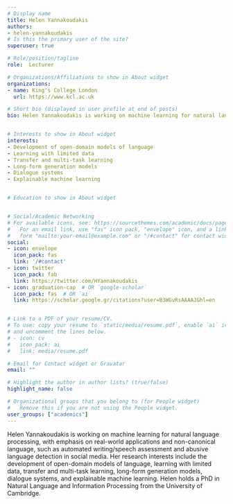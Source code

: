 ```yaml
---
# Display name
title: Helen Yannakoudakis
authors:
- helen-yannakoudakis
# Is this the primary user of the site?
superuser: true

# Role/position/tagline
role:  Lecturer

# Organizations/Affiliations to show in About widget
organizations:
- name: King's College London
  url: https://www.kcl.ac.uk

# Short bio (displayed in user profile at end of posts)
bio: Helen Yannakoudakis is working on machine learning for natural language processing, with emphasis on real-world applications and non-canonical language, such as automated writing/speech assessment and abusive language detection in social media. 


# Interests to show in About widget
interests:
- Development of open-domain models of language
- Learning with limited data
- Transfer and multi-task learning
- Long-form generation models
- Dialogue systems
- Explainable machine learning 


# Education to show in About widget


# Social/Academic Networking
# For available icons, see: https://sourcethemes.com/academic/docs/page-builder/#icons
#   For an email link, use "fas" icon pack, "envelope" icon, and a link in the
#   form "mailto:your-email@example.com" or "/#contact" for contact widget.
social:
- icon: envelope
  icon_pack: fas
  link: '/#contact'
- icon: twitter
  icon_pack: fab
  link: https://twitter.com/HYannakoudakis
- icon: graduation-cap  # OR `google-scholar`
  icon_pack: fas  # OR `ai`
  link: https://scholar.google.gr/citations?user=B3WGvRsAAAAJ&hl=en


# Link to a PDF of your resume/CV.
# To use: copy your resume to `static/media/resume.pdf`, enable `ai` icons in `params.toml`, 
# and uncomment the lines below.
# - icon: cv
#   icon_pack: ai
#   link: media/resume.pdf

# Email for Contact widget or Gravatar
email: ""

# Highlight the author in author lists? (true/false)
highlight_name: false

# Organizational groups that you belong to (for People widget)
#   Remove this if you are not using the People widget.
user_groups: ["academics"]
---
```

Helen Yannakoudakis is working on machine learning for natural language processing, with emphasis on real-world applications and non-canonical language, such as automated writing/speech assessment and abusive language detection in social media. Her research interests include the development of open-domain models of language, learning with limited data, transfer and multi-task learning, long-form generation models, dialogue systems, and explainable machine learning. Helen holds a PhD in Natural Language and Information Processing from the University of Cambridge. 

